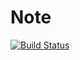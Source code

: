 # Note

[![Build Status](https://travis-ci.org/G-Grant/Note.svg?branch=master)](https://travis-ci.org/G-Grant/Note)